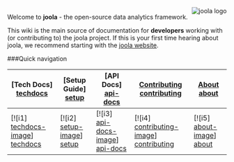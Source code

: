 <img src="http://i.imgur.com/Kx6l8s3.png" alt="joola logo" title="joola" align="right" />

Welcome to **joola** - the open-source data analytics framework.

This wiki is the main source of documentation for **developers** working with (or contributing to) the joola project.
If this is your first time hearing about joola, we recommend starting with the [joola website][website].


###Quick navigation

| **[Tech Docs] [techdocs]**     | **[Setup Guide] [setup]**     | **[API Docs] [api-docs]**           | **[Contributing] [contributing]**           | **[About] [about]**     |
|-------------------------------------|-------------------------------|-----------------------------------|---------------------------------------------|-------------------------------------|
| [![i1] [techdocs-image]] [techdocs] | [![i2] [setup-image]] [setup] | [![i3] [api-docs-image]] [api-docs] | [![i4] [contributing-image]] [contributing] | [![i5] [about-image]] [about] |


[website]: http://joola

[architecture-doc]: https://github.com/joola/joola/wiki/Technical-architecture
[talk-to-us]: https://github.com/joola/joola/wiki/Talk-to-us

[about-image]: https://raw.github.com/joola/joola/develop/docs/images/about.png
[techdocs-image]: https://raw.github.com/joola/joola/develop/docs/images/techdocs.png
[setup-image]: https://raw.github.com/joola/joola/develop/docs/images/setup.png
[api-docs-image]: https://raw.github.com/joola/joola/develop/docs/images/roadmap.png
[contributing-image]: https://raw.github.com/joola/joola/develop/docs/images/contributing.png
[issues-image]: https://raw.github.com/joola/joola/develop/docs/images/issues.png

[about]: https://github.com/joola/joola/wiki/joola-overview
[techdocs]: https://github.com/joola/joola/wiki/Technical-documentation
[setup]: https://github.com/joola/joola/wiki/Setting-up-joola
[api-docs]: http://docs.joola.apiary.io/
[contributing]: https://github.com/joola/joola/wiki/Contributing
[issues]: https://github.com/joola/joola/issues

